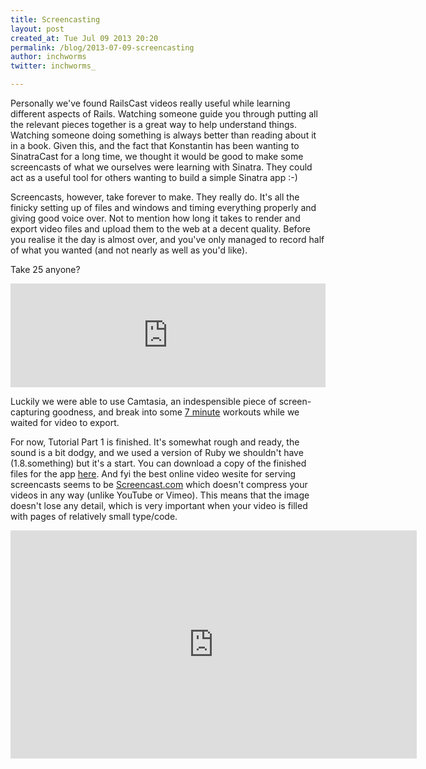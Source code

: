 ```yaml
---
title: Screencasting
layout: post
created_at: Tue Jul 09 2013 20:20
permalink: /blog/2013-07-09-screencasting
author: inchworms
twitter: inchworms_

---
```


Personally we've found RailsCast videos really useful while learning different aspects of Rails. Watching someone guide you through putting all the relevant pieces together is a great way to help understand things. Watching someone doing something is always better than reading about it in a book. Given this, and the fact that Konstantin has been wanting to SinatraCast for a long time, we thought it would be good to make some screencasts of what we ourselves were learning with Sinatra. They could act as a useful tool for others wanting to build a simple Sinatra app :-)

Screencasts, however, take forever to make. They really do. It's all the finicky setting up of files and windows and timing everything properly and giving good voice over. Not to mention how long it takes to render and export video files and upload them to the web at a decent quality. Before you realise it the day is almost over, and you've only managed to record half of what you wanted (and not nearly as well as you'd like).

Take 25 anyone? 

<iframe width="100%" height="166" scrolling="no" frameborder="no" src="https://w.soundcloud.com/player/?url=http%3A%2F%2Fapi.soundcloud.com%2Ftracks%2F100340816&amp;color=ff6600&amp;auto_play=false&amp;show_artwork=false"></iframe>

Luckily we were able to use Camtasia, an indespensible piece of screen-capturing goodness, and break into some [7 minute](http://www.7-min.com/) workouts while we waited for video to export.

For now, Tutorial Part 1 is finished. It's somewhat rough and ready, the sound is a bit dodgy, and we used a version of Ruby we shouldn't have (1.8.something) but it's a start. You can download a copy of the finished files for the app [here](https://github.com/inchworms/songs_by_nancy/tree/Tutorial-Part-1). And fyi the best online video wesite for serving screencasts seems to be [Screencast.com](http://screencast.com/) which doesn't compress your videos in any way (unlike YouTube or Vimeo). This means that the image doesn't lose any detail, which is very important when your video is filled with pages of relatively small type/code.


<object id="scPlayer"  width="650" height="365" type="application/x-shockwave-flash" data="http://content.screencast.com/users/inchworms/folders/Default/media/f163ae5f-d6a4-4a59-82be-7737ea9a9823/scplayer.swf" >
<param name="movie" value="http://content.screencast.com/users/inchworms/folders/Default/media/f163ae5f-d6a4-4a59-82be-7737ea9a9823/scplayer.swf" />
<param name="quality" value="high" />
<param name="bgcolor" value="#FFFFFF" />
<param name="flashVars" value="thumb=http://content.screencast.com/users/inchworms/folders/Default/media/f163ae5f-d6a4-4a59-82be-7737ea9a9823/FirstFrame.jpg&containerwidth=1280&containerheight=720&xmp=sc.xmp&content=http://content.screencast.com/users/inchworms/folders/Default/media/f163ae5f-d6a4-4a59-82be-7737ea9a9823/Tutorial%20Part%201a.mp4&blurover=false" />
<param name="allowFullScreen" value="true" />
<param name="scale" value="showall" />
<param name="allowScriptAccess" value="always" />
<param name="base" value="http://content.screencast.com/users/inchworms/folders/Default/media/f163ae5f-d6a4-4a59-82be-7737ea9a9823/" />
<iframe type="text/html" frameborder="0" scrolling="no" style="overflow:hidden;" src="http://www.screencast.com/users/inchworms/folders/Default/media/f163ae5f-d6a4-4a59-82be-7737ea9a9823/embed" height="365" width="650" ></iframe>
</object> 



